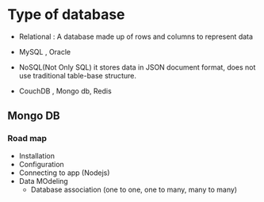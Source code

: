 # Type of database

- Relational : A database made up of rows and columns to represent data
- MySQL , Oracle

- NoSQL(Not Only SQL) it stores data in JSON document format, does not use traditional table-base structure.
- CouchDB , Mongo db, Redis

## Mongo DB

### Road map

- Installation
- Configuration
- Connecting to app (Nodejs)
- Data MOdeling
  - Database association (one to one, one to many, many to many)
